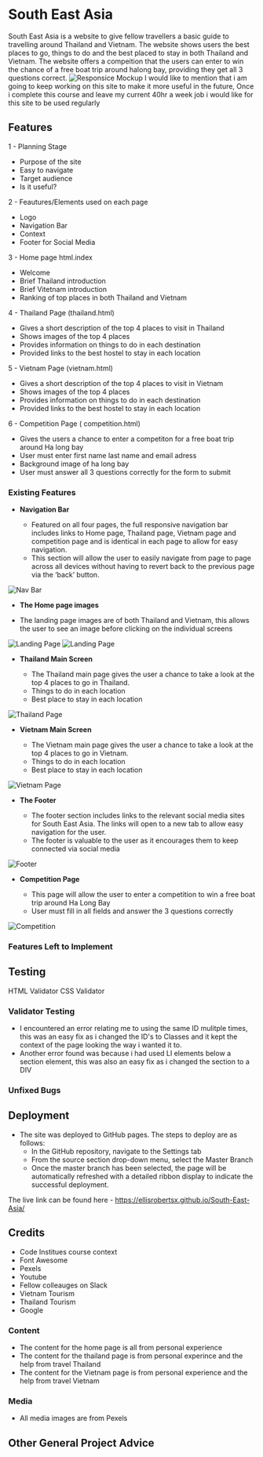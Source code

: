 # South East Asia 

South East Asia is a website to give fellow travellers a basic guide to travelling around Thailand and Vietnam. The website shows users the best places to go, things to do and the best placed to stay in both Thailand and Vietnam. The website offers a compeition that the users can enter to win the chance of a free boat trip around halong bay, providing they get all 3 questions correct. 
![Responsice Mockup](https://github.com/ellisrobertsx/South-East-Asia/blob/main/assets/readmeimages/south-east-asia-responsive.png)
I would like to mention that i am going to keep working on this site to make it more useful in the future, Once i complete this course and leave my current 40hr a week job i would like for this site to be used regularly 



## Features 
1 - Planning Stage 
- Purpose of the site 
- Easy to navigate 
- Target audience 
- Is it useful? 

2 - Feautures/Elements used on each page
- Logo
- Navigation Bar
- Context
- Footer for Social Media

3 - Home page html.index
- Welcome
- Brief Thailand introduction
- Brief Vitetnam introduction 
- Ranking of top places in both Thailand and Vietnam

4 - Thailand Page (thailand.html)
- Gives a short description of the top 4 places to visit in Thailand 
- Shows images of the top 4 places
- Provides information on things to do in each destination 
- Provided links to the best hostel to stay in each location 

5 - Vietnam Page (vietnam.html)
- Gives a short description of the top 4 places to visit in Vietnam 
- Shows images of the top 4 places
- Provides information on things to do in each destination 
- Provided links to the best hostel to stay in each location 

6 - Competition Page ( competition.html)
- Gives the users a chance to enter a competiton for a free boat trip around Ha long bay 
- User must enter first name last name and email adress
- Background image of ha long bay 
- User must answer all 3 questions correctly for the form to submit 



### Existing Features

- __Navigation Bar__

  - Featured on all four pages, the full responsive navigation bar includes links to Home page, Thailand page, Vietnam page and competition page and is identical in each page to allow for easy navigation.
  - This section will allow the user to easily navigate from page to page across all devices without having to revert back to the previous page via the ‘back’ button. 

![Nav Bar](https://github.com/ellisrobertsx/South-East-Asia/blob/main/assets/readmeimages/navigationbar.png)

- __The Home page images__

 - The landing page images are of both Thailand and Vietnam, this allows the user to see an image before clicking on the individual screens 
  

![Landing Page](https://github.com/ellisrobertsx/South-East-Asia/blob/main/assets/readmeimages/thai-readme.png)
![Landing Page](https://github.com/ellisrobertsx/South-East-Asia/blob/main/assets/readmeimages/vietnamimg-readme.png)
- __Thailand Main Screen__

  - The Thailand main page gives the user a chance to take a look at the top 4 places to go in Thailand.
  - Things to do in each location 
  - Best place to stay in each location  

![Thailand Page](https://github.com/ellisrobertsx/South-East-Asia/blob/main/assets/readmeimages/thailandresponsive.png)

- __Vietnam Main Screen__

   - The Vietnam main page gives the user a chance to take a look at the top 4 places to go in Vietnam.
  - Things to do in each location 
  - Best place to stay in each location  

![Vietnam Page ](https://github.com/ellisrobertsx/South-East-Asia/blob/main/assets/readmeimages/vietnamresponsive.png)

- __The Footer__ 

  - The footer section includes links to the relevant social media sites for South East Asia. The links will open to a new tab to allow easy navigation for the user. 
  - The footer is valuable to the user as it encourages them to keep connected via social media

![Footer](https://github.com/ellisrobertsx/South-East-Asia/blob/main/assets/readmeimages/footerresponsive.png)


- __Competition Page__

  - This page will allow the user to enter a competition to win a free boat trip around Ha Long Bay
  - User must fill in all fields and answer the 3 questions correctly 

![Competition](https://github.com/ellisrobertsx/South-East-Asia/blob/main/assets/readmeimages/competitionresponsive.png)


### Features Left to Implement



## Testing 
HTML Validator
CSS Validator



### Validator Testing 
- I encountered an error relating me to using the same ID mulitple times, this was an easy fix as i changed the ID's to Classes and it kept the context of the page looking the way i wanted it to. 
- Another error found was because i had used LI elements below a section element, this was also an easy fix as i changed the section to a DIV 


### Unfixed Bugs



## Deployment
- The site was deployed to GitHub pages. The steps to deploy are as follows: 
  - In the GitHub repository, navigate to the Settings tab 
  - From the source section drop-down menu, select the Master Branch
  - Once the master branch has been selected, the page will be automatically refreshed with a detailed ribbon display to indicate the successful deployment. 

The live link can be found here - https://ellisrobertsx.github.io/South-East-Asia/


## Credits 
- Code Institues course context 
- Font Awesome
- Pexels
- Youtube
- Fellow colleauges on Slack
- Vietnam Tourism
- Thailand Tourism 
- Google

### Content 
- The content for the home page is all from personal experience 
- The content for the thailand page is from personal experince and the help from travel Thailand
- The content for the Vietnam page is from personal experience and the help from travel Vietnam 

### Media
- All media images are from Pexels

## Other General Project Advice

